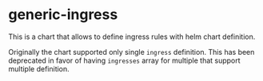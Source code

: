# generic-ingress

This is a chart that allows to define ingress rules with helm chart definition.

Originally the chart supported only single `ingress` definition. This has been
deprecated in favor of having `ingresses` array for multiple that support
multiple definition.
